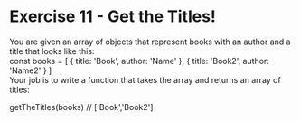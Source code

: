 # Exercise 11 - Get the Titles!
You are given an array of objects that represent books with an author and a title that looks like this:
<br>
<c>const books = [
  {
    title: 'Book',
    author: 'Name'
  },
  {
    title: 'Book2',
    author: 'Name2'
  }
]<c>
<br>
Your job is to write a function that takes the array and returns an array of titles:

getTheTitles(books) // ['Book','Book2']
